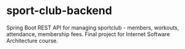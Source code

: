 # sport-club-backend
Spring Boot REST API for managing sportclub - members, workouts, attendance, membership fees. Final project for Internet Software Architecture course.
